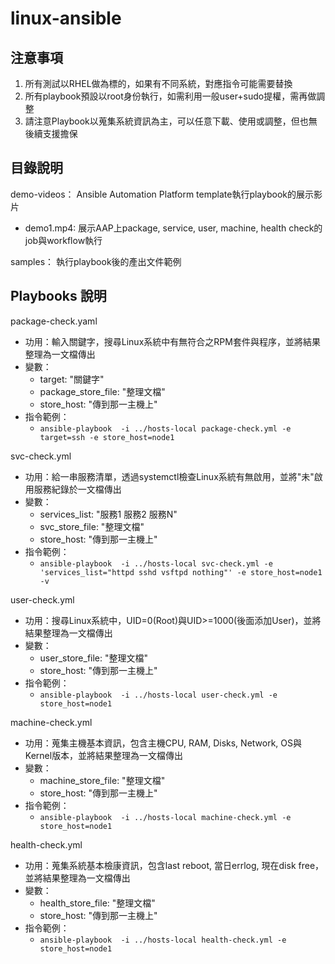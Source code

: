 # linux-ansible 

## 注意事項
1. 所有測試以RHEL做為標的，如果有不同系統，對應指令可能需要替換
2. 所有playbook預設以root身份執行，如需利用一般user+sudo提權，需再做調整
3. 請注意Playbook以蒐集系統資訊為主，可以任意下載、使用或調整，但也無後續支援擔保

## 目錄說明

demo-videos： Ansible Automation Platform template執行playbook的展示影片 
- demo1.mp4: 展示AAP上package, service, user, machine, health check的job與workflow執行
  
samples： 執行playbook後的產出文件範例

## Playbooks 說明
package-check.yaml
- 功用：輸入關鍵字，搜尋Linux系統中有無符合之RPM套件與程序，並將結果整理為一文檔傳出
- 變數：
    - target: "關鍵字"
    -  package_store_file: "整理文檔"
    - store_host: "傳到那一主機上"
- 指令範例：
   - `ansible-playbook  -i ../hosts-local package-check.yml -e target=ssh -e store_host=node1`

svc-check.yml
- 功用：給一串服務清單，透過systemctl檢查Linux系統有無啟用，並將"未"啟用服務紀錄於一文檔傳出
- 變數：
   - services_list: "服務1 服務2 服務N"
   - svc_store_file: "整理文檔"
   - store_host: "傳到那一主機上"
- 指令範例：
    - `ansible-playbook  -i ../hosts-local svc-check.yml -e 'services_list="httpd sshd vsftpd nothing"' -e store_host=node1 -v
`
      
user-check.yml
- 功用：搜尋Linux系統中，UID=0(Root)與UID>=1000(後面添加User)，並將結果整理為一文檔傳出
- 變數：
    - user_store_file: "整理文檔"
    - store_host: "傳到那一主機上"
- 指令範例：
  - `ansible-playbook  -i ../hosts-local user-check.yml -e store_host=node1`    


machine-check.yml
- 功用：蒐集主機基本資訊，包含主機CPU, RAM, Disks, Network, OS與Kernel版本，並將結果整理為一文檔傳出
- 變數：
    - machine_store_file: "整理文檔"
    - store_host: "傳到那一主機上"
- 指令範例：
  - `ansible-playbook  -i ../hosts-local machine-check.yml -e store_host=node1`    

health-check.yml
- 功用：蒐集系統基本檢康資訊，包含last reboot, 當日errlog, 現在disk free，並將結果整理為一文檔傳出
- 變數：
    - health_store_file: "整理文檔"
    - store_host: "傳到那一主機上"
- 指令範例：
  - `ansible-playbook  -i ../hosts-local health-check.yml -e store_host=node1`    
